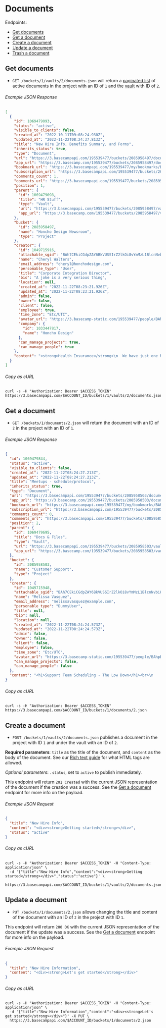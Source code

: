 Documents
=========

Endpoints:

- [Get documents](#get-documents)
- [Get a document](#get-a-document)
- [Create a document](#create-a-document)
- [Update a document](#update-a-document)
- [Trash a document][trash]

Get documents
-------------

* `GET /buckets/1/vaults/2/documents.json` will return a [paginated list][pagination] of active documents in the project with an ID of `1` and the [vault][vaults] with ID of `2`.

###### Example JSON Response
<!-- START GET /buckets/1/vaults/2/documents.json -->
```json
[
  {
    "id": 1069479093,
    "status": "active",
    "visible_to_clients": false,
    "created_at": "2022-10-11T09:08:24.930Z",
    "updated_at": "2022-11-22T08:24:37.813Z",
    "title": "New Hire Info, Benefits Summary, and Forms",
    "inherits_status": true,
    "type": "Document",
    "url": "https://3.basecampapi.com/195539477/buckets/2085958497/documents/1069479093.json",
    "app_url": "https://3.basecamp.com/195539477/buckets/2085958497/documents/1069479093",
    "bookmark_url": "https://3.basecampapi.com/195539477/my/bookmarks/BAh7CEkiCGdpZAY6BkVUSSIuZ2lkOi8vYmMzL1JlY29yZGluZy8xMDY5NDc5MDkzP2V4cGlyZXNfaW4GOwBUSSIMcHVycG9zZQY7AFRJIg1yZWFkYWJsZQY7AFRJIg9leHBpcmVzX2F0BjsAVDA=--d5a19e835d576ed355c002664a8ea7a1567c362f.json",
    "subscription_url": "https://3.basecampapi.com/195539477/buckets/2085958497/recordings/1069479093/subscription.json",
    "comments_count": 1,
    "comments_url": "https://3.basecampapi.com/195539477/buckets/2085958497/recordings/1069479093/comments.json",
    "position": 1,
    "parent": {
      "id": 1069479098,
      "title": "HR Stuff",
      "type": "Vault",
      "url": "https://3.basecampapi.com/195539477/buckets/2085958497/vaults/1069479098.json",
      "app_url": "https://3.basecamp.com/195539477/buckets/2085958497/vaults/1069479098"
    },
    "bucket": {
      "id": 2085958497,
      "name": "Honcho Design Newsroom",
      "type": "Project"
    },
    "creator": {
      "id": 1049715916,
      "attachable_sgid": "BAh7CEkiCGdpZAY6BkVUSSIrZ2lkOi8vYmMzL1BlcnNvbi8xMDQ5NzE1OTE2P2V4cGlyZXNfaW4GOwBUSSIMcHVycG9zZQY7AFRJIg9hdHRhY2hhYmxlBjsAVEkiD2V4cGlyZXNfYXQGOwBUMA==--c94599eef0a4237fbaa56ff2648f57f1dae89ffd",
      "name": "Cheryl Walters",
      "email_address": "cheryl@honchodesign.com",
      "personable_type": "User",
      "title": "Corporate Integration Director",
      "bio": "A joke is a very serious thing",
      "location": null,
      "created_at": "2022-11-22T08:23:21.926Z",
      "updated_at": "2022-11-22T08:23:21.926Z",
      "admin": false,
      "owner": false,
      "client": false,
      "employee": true,
      "time_zone": "Etc/UTC",
      "avatar_url": "https://3.basecamp-static.com/195539477/people/BAhpBMxkkT4=--0ea74d7e5d39ad2d120da79250b179b7e0b00c44/avatar?v=1",
      "company": {
        "id": 1033447817,
        "name": "Honcho Design"
      },
      "can_manage_projects": true,
      "can_manage_people": true
    },
    "content": "<strong>Health Insurance</strong>\n  We have just one health insurance policy. The company pays most of the premium, and you cover the rest. Domestic partnerships are covered, as well as marriages. Open enrollment starts in January.<br><br>\n\n  <strong>401K Retirement Plan</strong>\n  We match dollar-for-dollar up to 10% of your salary that you contribute to the plan. You are eligible to enroll in the 401K plan after your first paycheck.<br><br>\n\n  <strong>Flexible Spending Account (FSA)</strong>\n  The FSA is an account where you can set aside pre-tax money for out-of-pocket medical expenses, such as prescriptions, OTC medicine, vision care, etc.  You have to decide up front how much money you want to put in the account, and the max is $2500/year.<br><br>\n\n  <strong>Continuing Education Allowance</strong>\n  We provide you with $500 a year to take classes that help you professionally. Really, anything that helps you with your job.<br><br>\n\n  <strong>Matching Charitable Gifts</strong>\n  When you donate money to a qualified charity, we will make a matching gift to that charity on your behalf. The maximum for the year is $500 per employee.<br><br>\n\n  <strong>Paid Time Off</strong>\n  Paid time off doesn't really exist here - if you need a day (or week!) off, you just need to clear it with your team or others who would be affected by your absence. You should try to take at least 3 weeks off a year."
  }
]
```
<!-- END GET /buckets/1/vaults/2/documents.json -->
###### Copy as cURL

``` shell
curl -s -H "Authorization: Bearer $ACCESS_TOKEN" https://3.basecampapi.com/$ACCOUNT_ID/buckets/1/vaults/2/documents.json
```

Get a document
--------------

* `GET /buckets/1/documents/2.json` will return the document with an ID of `2` in the project with an ID of `1`.

###### Example JSON Response
<!-- START GET /buckets/1/documents/2.json -->
```json
{
  "id": 1069479844,
  "status": "active",
  "visible_to_clients": false,
  "created_at": "2022-11-22T08:24:27.213Z",
  "updated_at": "2022-11-22T08:24:27.213Z",
  "title": "Meetups - schedule/protocol",
  "inherits_status": true,
  "type": "Document",
  "url": "https://3.basecampapi.com/195539477/buckets/2085958503/documents/1069479844.json",
  "app_url": "https://3.basecamp.com/195539477/buckets/2085958503/documents/1069479844",
  "bookmark_url": "https://3.basecampapi.com/195539477/my/bookmarks/BAh7CEkiCGdpZAY6BkVUSSIuZ2lkOi8vYmMzL1JlY29yZGluZy8xMDY5NDc5ODQ0P2V4cGlyZXNfaW4GOwBUSSIMcHVycG9zZQY7AFRJIg1yZWFkYWJsZQY7AFRJIg9leHBpcmVzX2F0BjsAVDA=--bbb92805fb8e8bebab7b6b1db2265355db1f7e9e.json",
  "subscription_url": "https://3.basecampapi.com/195539477/buckets/2085958503/recordings/1069479844/subscription.json",
  "comments_count": 0,
  "comments_url": "https://3.basecampapi.com/195539477/buckets/2085958503/recordings/1069479844/comments.json",
  "position": 2,
  "parent": {
    "id": 1069479695,
    "title": "Docs & Files",
    "type": "Vault",
    "url": "https://3.basecampapi.com/195539477/buckets/2085958503/vaults/1069479695.json",
    "app_url": "https://3.basecamp.com/195539477/buckets/2085958503/vaults/1069479695"
  },
  "bucket": {
    "id": 2085958503,
    "name": "Customer Support",
    "type": "Project"
  },
  "creator": {
    "id": 1049715948,
    "attachable_sgid": "BAh7CEkiCGdpZAY6BkVUSSIrZ2lkOi8vYmMzL1BlcnNvbi8xMDQ5NzE1OTQ4P2V4cGlyZXNfaW4GOwBUSSIMcHVycG9zZQY7AFRJIg9hdHRhY2hhYmxlBjsAVEkiD2V4cGlyZXNfYXQGOwBUMA==--6c901c238dc342abb5415ee4d64309e44526e213",
    "name": "Melissa Vasquez",
    "email_address": "melissavasquez@example.com",
    "personable_type": "DummyUser",
    "title": null,
    "bio": null,
    "location": null,
    "created_at": "2022-11-22T08:24:24.573Z",
    "updated_at": "2022-11-22T08:24:24.573Z",
    "admin": false,
    "owner": false,
    "client": false,
    "employee": false,
    "time_zone": "Etc/UTC",
    "avatar_url": "https://3.basecamp-static.com/195539477/people/BAhpBOxkkT4=--e059cc49b1e3717e79b4ea0f745254637f63b45d/avatar?v=1",
    "can_manage_projects": false,
    "can_manage_people": false
  },
  "content": "<h1>Support Team Scheduling - The Low Down</h1><br>\n        Everyone generally works one, four hour shift per day. There are a few different shifts in a day, and they all work together in a way that allows for shifts to be balanced and offer enough coverage.<br><br>\n        <h1>Meetup Scheduling Example</h1><br>\n        <strong>Morning shifts:</strong><br>\n        7am - 11am: (2 people)<br>\n        8am -12pm: (4 people)<br><br>\n        <strong>Midday shift:</strong><br>\n        10am - 2pm (3 people)<br><br>\n        <strong>Afternoon shifts:</strong><br>\n        12 pm - 4pm: (3 people)<br>\n        1pm - 5pm: (2 people)<br><br>\n        <h1>Preparation for the Meetup</h1><br>\n        <strong>Friday before meetup:</strong><br>\n        Ask Matt to set up announcement on the Support page letting users know we are answering emails M-F 7am - 5pm CST due to a company meetup.<br><br>\n        <strong>Monday - Friday of the meetup:</strong><br>\n        Shifts will look like the example above, with an afternoon off to have a support outing.<br><br>\n        <strong>Sunday after:</strong><br>\n        Coverage by US support team member (take following Friday off)<br><br>\n        <strong>Monday after:</strong><br>\n        Those travelling to the other side of the world have the day off<br>\n        recruit 2-3 people from the company to help with cases<br><br>\n        <h1>FAQs</h1><br>\n        <strong>When will we know the schedule?</strong><br>\n        Exact schedules for meetups will be shared at least 2-3 weeks before the meetup<br><br>\n        <strong>Where will the schedule be posted?</strong><br>\n        In the schedule section of the Support Team project.<br><br>\n        <strong>What if I'm unhappy with my shifts?</strong><br>\n        You can swap out shifts if needed - swapping will be done between people who want to swap. Let Kurt know your changes so he can update that in the schedule.<br><br>\n        <strong>What are the expectations for the meetup as a member of Support?</strong>\n        The overall expectation is to work when you are scheduled - for a few focused hours per day. After those hours are done, you are free to mingle with the Basecamp crew! Everyone is on call Monday to help with cases as it's usually the busiest day of the week with talks, events and a backlog of cases.<br><br>\n        The most important expectation is to have fun, get to know more of your non support teammates if you are so inclined and have time to relax off cases.<br><br>\n        <strong>When you are working:</strong><br>\n        When there’s a talk going on by Liza/Matthew or something else, feel free to stop working until the talk is over and then swarm the cases when it is through.<br><br>\n        <strong>When you are not scheduled for cases (excluding Mondays):</strong><br>\n        On your time not scheduled for cases, feel free to mingle and get to know your company teammates! Go get coffee with a teammate, play games, talk one on one at the office. If you need clarification regarding this, ask <bc-attachment sgid=\"BAh7CEkiCGdpZAY6BkVUSSIrZ2lkOi8vYmMzL1BlcnNvbi8xMDQ5NzE1OTQ4P2V4cGlyZXNfaW4GOwBUSSIMcHVycG9zZQY7AFRJIg9hdHRhY2hhYmxlBjsAVEkiD2V4cGlyZXNfYXQGOwBUMA==--6c901c238dc342abb5415ee4d64309e44526e213\" content-type=\"application/vnd.basecamp.mention\"><figure>\n  <img data-avatar-for-person-id=\"1049715948\" alt=\"Melissa Vasquez\" title=\"Melissa Vasquez\" class=\"avatar\" src=\"https://3.basecamp-static.com/195539477/people/BAhpBOxkkT4=--e059cc49b1e3717e79b4ea0f745254637f63b45d/avatar?v=1\" width=\"20\" height=\"20\">\n  <figcaption>\n    Melissa\n  </figcaption>\n</figure></bc-attachment>!<br><br>\n        <strong>Swarming and being on call on Mondays:</strong>\n        On Mondays, more people might be needed to clear the case queue throughout the day. In that case, everyone is considered on call on Mondays and someone will ask everyone in Campfire to come onto cases to swarm them. This will typically only happen after talks done by Jason and David. Let's work together to get those cases clear!<br><br>\n        <strong>Phones</strong> - They will be OFF<br>\n        <strong>Twitter</strong> - Will be scheduled<br>\n        <strong>Meals</strong> - If you are scheduled to be on cases during a meal, feel free to take a break to eat and swarm the cases after you are done eating. Staggering meals might also work, but it's up to you!<br>\n        <strong>Talks</strong> - If you are scheduled to be on cases during a talk, feel free to listen and swarm the cases after the talk is over.<br>\n        <strong>Extra Events</strong> - There are events during the day and after work - feel free to join them if you are not scheduled for cases - see if someone will switch shifts with you if you are scheduled and you want to go to an event. They will usually be scheduled into the support schedule already."
}
```
<!-- END GET /buckets/1/documents/2.json -->

###### Copy as cURL

``` shell
curl -s -H "Authorization: Bearer $ACCESS_TOKEN" https://3.basecampapi.com/$ACCOUNT_ID/buckets/1/documents/2.json
```

Create a document
-----------------

* `POST /buckets/1/vaults/2/documents.json` publishes a document in the project with ID `1` and under the vault with an ID of `2`.

**Required parameters**: `title` as the title of the document, and `content` as the body of the document. See our [Rich text guide][rich] for what HTML tags are allowed.

_Optional parameters_: . `status`, set to `active` to publish immediately.

This endpoint will return `201 Created` with the current JSON representation of the document if the creation was a success. See the [Get a document](#get-a-document) endpoint for more info on the payload.

###### Example JSON Request

``` json
{
  "title": "New Hire Info",
  "content": "<div><strong>Getting started</strong></div>",
  "status": "active"
}
```

###### Copy as cURL

``` shell
curl -s -H "Authorization: Bearer $ACCESS_TOKEN" -H "Content-Type: application/json" \
  -d '{"title":"New Hire Info","content":"<div><strong>Getting started</strong></div>","status":"active"}' \
  https://3.basecampapi.com/$ACCOUNT_ID/buckets/1/vaults/2/documents.json
```

Update a document
-----------------

* `PUT /buckets/1/documents/2.json` allows changing the title and content of the document with an ID of `2` in the project with ID `1`.

This endpoint will return `200 OK` with the current JSON representation of the document if the update was a success. See the [Get a document](#get-a-document) endpoint for more info on the payload.

###### Example JSON Request

``` json
{
  "title": "New Hire Information",
  "content": "<div><strong>Let's get started</strong></div>"
}
```

###### Copy as cURL

``` shell
curl -s -H "Authorization: Bearer $ACCESS_TOKEN" -H "Content-Type: application/json" \
  -d '{"title":"New Hire Information","content":"<div><strong>Let's get started</strong></div>"}' -X PUT \
  https://3.basecampapi.com/$ACCOUNT_ID/buckets/1/documents/2.json
```

[pagination]: https://github.com/basecamp/bc3-api/blob/master/README.md#pagination
[trash]: https://github.com/basecamp/bc3-api/blob/master/sections/recordings.md#trash-a-recording
[vaults]: https://github.com/basecamp/bc3-api/blob/master/sections/vaults.md#vaults
[rich]: https://github.com/basecamp/bc3-api/blob/master/sections/rich_text.md
